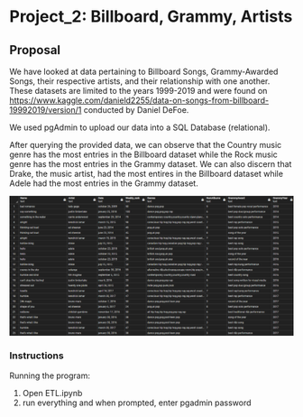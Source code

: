 # Project_2: Billboard, Grammy, Artists

## Proposal
We have looked at data pertaining to Billboard Songs, Grammy-Awarded Songs, their respective artists, and their relationship with one another. These datasets are limited to the years 1999-2019 and were found on https://www.kaggle.com/danield2255/data-on-songs-from-billboard-19992019/version/1 conducted by Daniel DeFoe.

We used pgAdmin to upload our data into a SQL Database (relational). 

After querying the provided data, we can observe that the Country music genre has the most entries in the Billboard dataset while the Rock music genre has the most entries in the Grammy dataset. We can also discern that Drake, the music artist, had the most entires in the Billboard dataset while Adele had the most entries in the Grammy dataset. 

![Sample Pic](Resources/sample.png)

### Instructions
Running the program:

1. Open ETL.ipynb
2. run everything and when prompted, enter pgadmin password
